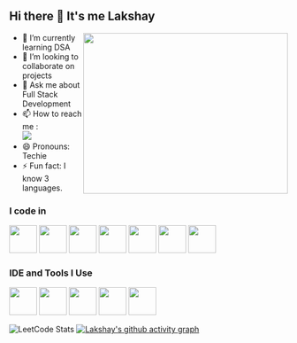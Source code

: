 ## Hi there 👋 It's me Lakshay

<img align="right" width="370" height="290" src="https://user-images.githubusercontent.com/74038190/212749447-bfb7e725-6987-49d9-ae85-2015e3e7cc41.gif">
                                              
- 🌱 I’m currently learning DSA
- 👯 I’m looking to collaborate on projects
- 💬 Ask me about Full Stack Development
- 📫 How to reach me :<br>
 [<img src="https://img.shields.io/badge/LinkedIn-0077B5?style=for-the-badge&logo=linkedin&logoColor=white" />](https://www.linkedin.com/in/lakshay-kumar-438a17257/)
- 😄 Pronouns: Techie
- ⚡ Fun fact: I know 3 languages.

### I code in
<img height="50" width="50" src="https://img.icons8.com/color/48/000000/python.png" /> <img height="50" width="50" src="https://img.icons8.com/color/48/000000/java-coffee-cup-logo.png" /> <img height="50" width="50" src="https://img.icons8.com/color/48/000000/html-5.png" /> <img height="50" width="50" src="https://img.icons8.com/color/48/000000/css3.png" />  <img height="50" width="50" src="https://img.icons8.com/color/48/000000/bootstrap.png" />
<img height="50" width="50" src="https://img.icons8.com/color/48/000000/javascript.png"/> <img height="50" width="50" src="https://img.icons8.com/color/48/000000/nodejs.png"/> 
### IDE and Tools I Use
<img height="50" width="50" src="https://img.icons8.com/color/48/000000/visual-studio-code-2019.png"/> <img height="50" width="50" src="https://img.icons8.com/color/48/000000/pycharm.png"/> <img height="50" width="50" src="https://img.icons8.com/color/50/000000/git.png"/> <img height="50" width="50" src="https://img.icons8.com/color/48/000000/figma--v1.png"/> <img height="50" src="https://img.shields.io/badge/Netlify-00C7B7?style=for-the-badge&logo=netlify&logoColor=white"/>

![LeetCode Stats](https://leetcard.jacoblin.cool/Lakshay1406?theme=dark&font=Source%20Sans%203)
[![Lakshay's github activity graph](https://github-readme-activity-graph.vercel.app/graph?username=Lakshay1406&bg_color=1f1f1f&color=008fb3&line=0497c8&point=e3e3e3&area=true&hide_border=true)](https://github.com/ashutosh00710/github-readme-activity-graph)
